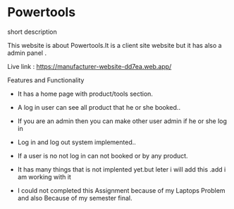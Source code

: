 # Powertools

short description

This website is about Powertools.It is a client site website but it has also a admin panel .

Live link : https://manufacturer-website-dd7ea.web.app/

Features and Functionality

-   It has a home page with product/tools section.
-   A log in user can see all product that he or she booked..
-   If you are an admin then you can make other user admin if he or she log in
-   Log in and log out system implemented..
-   If a user is no not log in can not booked or by any product.
-   It has many things that is not implented yet.but leter i will add this .add i am working with it


-   I could not completed this Assignment because of my Laptops Problem and also Because of my semester final.
